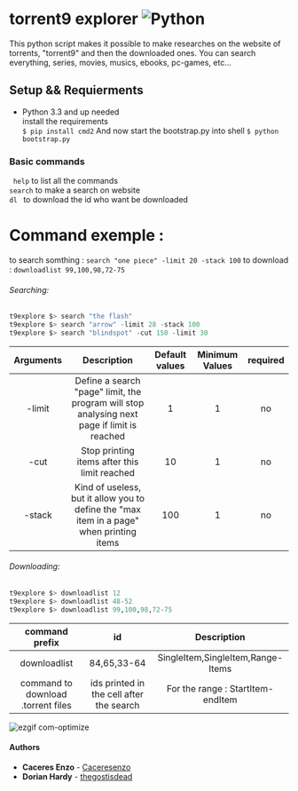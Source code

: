 # torrent9 explorer ![Python](https://www.python.org/static/community_logos/python-logo-master-v3-TM.png)

This python script makes it possible to make researches on the website of torrents, "torrent9" and then the downloaded ones. 
You can search everything, series, movies, musics, ebooks, pc-games, etc... 


## Setup && Requierments
* Python 3.3 and up needed  
install the requirements   
```$ pip install cmd2```
And now start the bootstrap.py into shell 
```$ python bootstrap.py ```
### Basic commands
``` help``` to list all the commands  
``` search ``` to make a search on website  
```dl ``` to download the id who want be downloaded  
# Command exemple :
to search somthing : ```search "one piece" -limit 20 -stack 100```
to download : ```downloadlist 99,100,98,72-75``` 
###### Searching:  
```python  
t9explore $> search "the flash"  
t9explore $> search "arrow" -limit 28 -stack 100  
t9explore $> search "blindspot" -cut 150 -limit 30  
```  
| Arguments |                                         Description                                         | Default values | Minimum Values | required |
|:---------:|:-------------------------------------------------------------------------------------------:|:--------------:|:--------------:|:--------:|
|   -limit  | Define a search "page" limit, the program will stop analysing next page if limit is reached |        1       |        1       |    no    |
|    -cut   |                         Stop printing items after this limit reached                        |       10       |        1       |    no    |
|   -stack  |   Kind of useless, but it allow you to define the "max item in a page" when printing items  |       100      |        1       |    no    |
###### Downloading:  
```python 
t9explore $> downloadlist 12  
t9explore $> downloadlist 48-52  
t9explore $> downloadlist 99,100,98,72-75
```   
|            command prefix           |                     id                    |            Description            |
|:-----------------------------------:|:-----------------------------------------:|:---------------------------------:|
|             downloadlist            |                84,65,33-64                | SingleItem,SingleItem,Range-Items |
| command to download .torrent files  | ids printed in the cell after the search  | For the range : StartItem-endItem |
  
![ezgif com-optimize](https://user-images.githubusercontent.com/25646890/42424341-1390d752-830b-11e8-9f81-e4e129fddbc0.gif)
#### Authors

* **Caceres Enzo** - [Caceresenzo](https://github.com/Caceresenzo/)
* **Dorian Hardy** - [thegostisdead](https://github.com/thegostisdead/)

